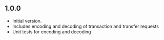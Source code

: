 ## 1.0.0

- Initial version.
- Includes encoding and decoding of transaction and transfer requests
- Unit tests for encoding and decoding
